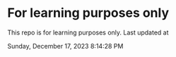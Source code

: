 # For learning purposes only
This repo is for learning purposes only.
Last updated at

Sunday, December 17, 2023 8:14:28 PM

